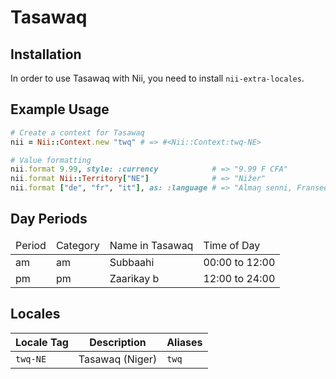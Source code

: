 <!-- This file has been generated. Source: src/docs/languages/_template.md.erb -->

# Tasawaq

## Installation

In order to use Tasawaq with Nii, you need to install `nii-extra-locales`.

## Example Usage

``` ruby
# Create a context for Tasawaq
nii = Nii::Context.new "twq" # => #<Nii::Context:twq-NE>

# Value formatting
nii.format 9.99, style: :currency            # => "9.99 F CFA"
nii.format Nii::Territory["NE"]              # => "Nižer"
nii.format ["de", "fr", "it"], as: :language # => "Almaŋ senni, Fransee senni, Itaali senni"
```

## Day Periods


<table>
  <thead>
    <tr>
      <td>Period</td>
      <td>Category</td>
      <td>Name in Tasawaq</td>
      <td>Time of Day</td>
    </tr>
  </thead>
  <tbody>
    <tr>
      <td>am</td>
      <td>am</td>
      <td>Subbaahi</td>
      <td>00:00 to 12:00</td>
    </tr>
    <tr>
      <td>pm</td>
      <td>pm</td>
      <td>Zaarikay b</td>
      <td>12:00 to 24:00</td>
    </tr>
  </tbody>
</table>



## Locales

<table>
  <thead>
    <tr>
      <th>Locale Tag</th>
      <th>Description</th>
      <th>Aliases</th>
    </tr>
  </thead>
  <tbody>
    <tr>
      <td><code>twq-NE</code></td>
      <td>Tasawaq (Niger)</td>
      <td><code>twq</code></td>
    </tr>
  </tbody>
</table>

